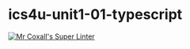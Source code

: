 # ics4u-unit1-01-typescript

[![Mr Coxall's Super Linter](https://github.com/Huzaifa-Khalid-2/ics4u-unit1-01-typescript/workflows/Mr%20Coxall's%20Super%20Linter/badge.svg)](https://github.com/Huzaifa-Khalid-2/ics4u-unit1-01-typescript/actions/)
